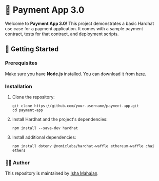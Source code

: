 # 💸 Payment App 3.0

Welcome to **Payment App 3.0**! This project demonstrates a basic Hardhat use case for a payment application. It comes with a sample payment contract, tests for that contract, and deployment scripts.

## 🚀 Getting Started

### Prerequisites

Make sure you have **Node.js** installed. You can download it from [here](https://nodejs.org/).

### Installation

1. Clone the repository:

    ```shell
    git clone https://github.com/your-username/payment-app.git
    cd payment-app
    ```

2. Install Hardhat and the project's dependencies:

    ```shell
    npm install --save-dev hardhat
    ```

3. Install additional dependencies:

    ```shell
    npm install dotenv @nomiclabs/hardhat-waffle ethereum-waffle chai ethers
    ```
 
### 👩‍💻 Author
This repository is maintained by [Isha Mahajan](https://github.com/Isha-droid/).
